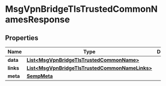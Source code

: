 
# MsgVpnBridgeTlsTrustedCommonNamesResponse

## Properties
Name | Type | Description | Notes
------------ | ------------- | ------------- | -------------
**data** | [**List&lt;MsgVpnBridgeTlsTrustedCommonName&gt;**](MsgVpnBridgeTlsTrustedCommonName.md) |  |  [optional]
**links** | [**List&lt;MsgVpnBridgeTlsTrustedCommonNameLinks&gt;**](MsgVpnBridgeTlsTrustedCommonNameLinks.md) |  |  [optional]
**meta** | [**SempMeta**](SempMeta.md) |  | 



